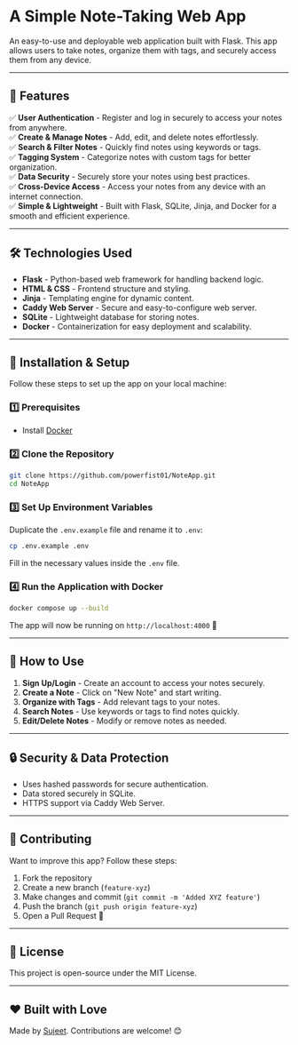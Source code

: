 # A Simple Note-Taking Web App

An easy-to-use and deployable web application built with Flask. This app allows users to take notes, organize them with tags, and securely access them from any device.

---

## 🚀 Features

✅ **User Authentication** - Register and log in securely to access your notes from anywhere.  
✅ **Create & Manage Notes** - Add, edit, and delete notes effortlessly.  
✅ **Search & Filter Notes** - Quickly find notes using keywords or tags.  
✅ **Tagging System** - Categorize notes with custom tags for better organization.  
✅ **Data Security** - Securely store your notes using best practices.  
✅ **Cross-Device Access** - Access your notes from any device with an internet connection.  
✅ **Simple & Lightweight** - Built with Flask, SQLite, Jinja, and Docker for a smooth and efficient experience.  

---

## 🛠️ Technologies Used

- **Flask** - Python-based web framework for handling backend logic.  
- **HTML & CSS** - Frontend structure and styling.  
- **Jinja** - Templating engine for dynamic content.  
- **Caddy Web Server** - Secure and easy-to-configure web server.  
- **SQLite** - Lightweight database for storing notes.  
- **Docker** - Containerization for easy deployment and scalability.  

---

## 📌 Installation & Setup

Follow these steps to set up the app on your local machine:

### 1️⃣ Prerequisites
- Install [Docker](https://www.docker.com/get-started)

### 2️⃣ Clone the Repository
```sh
git clone https://github.com/powerfist01/NoteApp.git
cd NoteApp
```

### 3️⃣ Set Up Environment Variables
Duplicate the `.env.example` file and rename it to `.env`:
```sh
cp .env.example .env
```
Fill in the necessary values inside the `.env` file.

### 4️⃣ Run the Application with Docker
```sh
docker compose up --build
```

The app will now be running on `http://localhost:4000` 🚀

---

## 📖 How to Use

1. **Sign Up/Login** - Create an account to access your notes securely.
2. **Create a Note** - Click on "New Note" and start writing.
3. **Organize with Tags** - Add relevant tags to your notes.
4. **Search Notes** - Use keywords or tags to find notes quickly.
5. **Edit/Delete Notes** - Modify or remove notes as needed.

---

## 🔒 Security & Data Protection
- Uses hashed passwords for secure authentication.
- Data stored securely in SQLite.
- HTTPS support via Caddy Web Server.

---


## 📢 Contributing
Want to improve this app? Follow these steps:
1. Fork the repository
2. Create a new branch (`feature-xyz`)
3. Make changes and commit (`git commit -m 'Added XYZ feature'`)
4. Push the branch (`git push origin feature-xyz`)
5. Open a Pull Request 🚀

---

## 📄 License
This project is open-source under the MIT License.

---

## ❤️ Built with Love
Made by [Sujeet](https://singhsujeet0.web.app). Contributions are welcome! 😊
